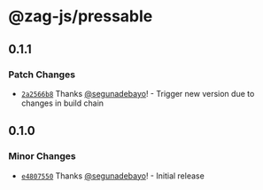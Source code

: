 # @zag-js/pressable

## 0.1.1

### Patch Changes

- [`2a2566b8`](https://github.com/chakra-ui/zag/commit/2a2566b8be1441ae98215bec594e4c996f3b8aaf) Thanks
  [@segunadebayo](https://github.com/segunadebayo)! - Trigger new version due to changes in build chain

## 0.1.0

### Minor Changes

- [`e4807550`](https://github.com/chakra-ui/zag/commit/e4807550f5e7f55b54bf19930dcc13db305c50bc) Thanks
  [@segunadebayo](https://github.com/segunadebayo)! - Initial release
